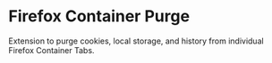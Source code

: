 # Firefox Container Purge

Extension to purge cookies, local storage, and history from individual Firefox Container Tabs.
